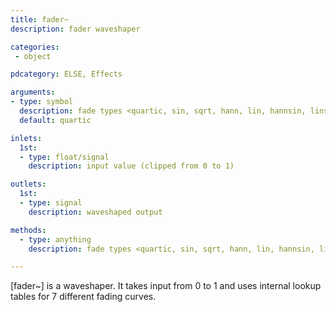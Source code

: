```yaml
---
title: fader~
description: fader waveshaper

categories:
 - object

pdcategory: ELSE, Effects

arguments:
- type: symbol
  description: fade types <quartic, sin, sqrt, hann, lin, hannsin, linsin>
  default: quartic

inlets:
  1st:
  - type: float/signal
    description: input value (clipped from 0 to 1)

outlets:
  1st:
  - type: signal
    description: waveshaped output

methods:
  - type: anything
    description: fade types <quartic, sin, sqrt, hann, lin, hannsin, linsin>

---
```


[fader~] is a waveshaper. It takes input from 0 to 1 and uses internal lookup tables for 7 different fading curves.

